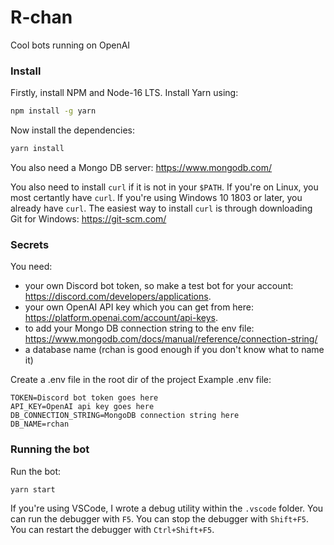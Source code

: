 # R-chan
Cool bots running on OpenAI

### Install
Firstly, install NPM and Node-16 LTS. Install Yarn using:
```bash
npm install -g yarn
```

Now install the dependencies:
```bash
yarn install
```

You also need a Mongo DB server: https://www.mongodb.com/

You also need to install `curl` if it is not in your `$PATH`. If you're on Linux, you most certantly have `curl`. If you're using Windows 10 1803 or later, you already have `curl`. The easiest way to install `curl` is through downloading Git for Windows: https://git-scm.com/

### Secrets
You need: 
  - your own Discord bot token, so make a test bot for your account: https://discord.com/developers/applications.
  - your own OpenAI API key which you can get from here: https://platform.openai.com/account/api-keys.
  - to add your Mongo DB connection string to the env file: https://www.mongodb.com/docs/manual/reference/connection-string/
  - a database name (rchan is good enough if you don't know what to name it)

Create a .env file in the root dir of the project
Example .env file:
```
TOKEN=Discord bot token goes here
API_KEY=OpenAI api key goes here
DB_CONNECTION_STRING=MongoDB connection string here
DB_NAME=rchan
```

### Running the bot
Run the bot:
```bash
yarn start
```

If you're using VSCode, I wrote a debug utility within the `.vscode` folder. You can run the debugger with `F5`. You can stop the debugger with `Shift+F5`. You can restart the debugger with `Ctrl+Shift+F5`. 
